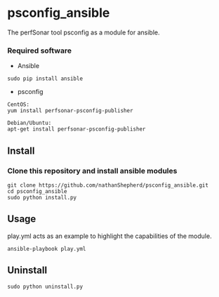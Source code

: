 # psconfig_ansible
The perfSonar tool psconfig as a module for ansible.

### Required software

- Ansible
```
sudo pip install ansible
```

- psconfig
```
CentOS:
yum install perfsonar-psconfig-publisher

Debian/Ubuntu:
apt-get install perfsonar-psconfig-publisher
```

## Install 
### Clone this repository and install ansible modules
```
git clone https://github.com/nathanShepherd/psconfig_ansible.git
cd psconfig_ansible
sudo python install.py
```

## Usage
play.yml acts as an example to highlight the capabilities of the module.
```
ansible-playbook play.yml
```

## Uninstall
```
sudo python uninstall.py
```
